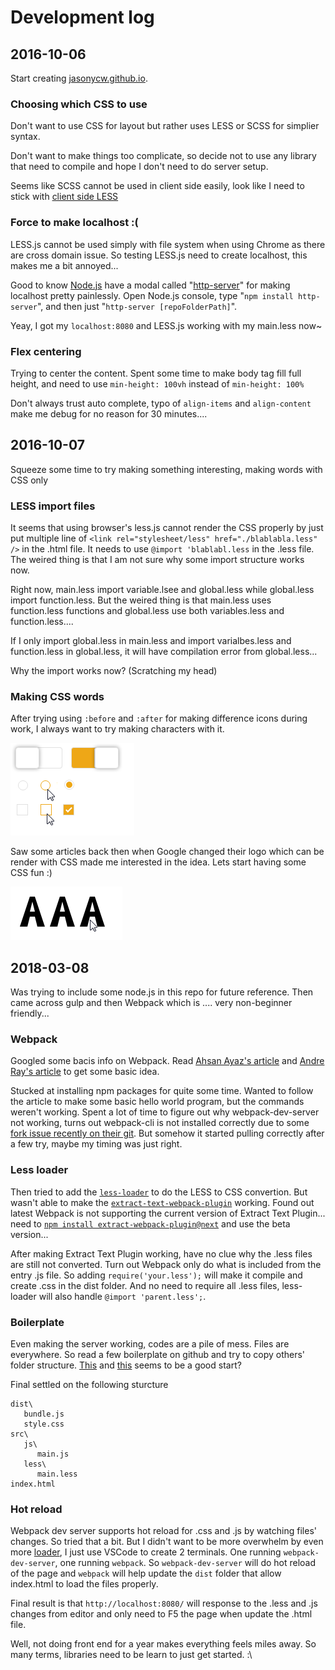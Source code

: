 # Development log

## 2016-10-06
Start creating [jasonycw.github.io](https://jasonycw.github.io/).

### Choosing which CSS to use
Don't want to use CSS for layout but rather uses LESS or SCSS for simplier syntax.

Don't want to make things too complicate, so decide not to use any library that need to compile and hope I don't need to do server setup.

Seems like SCSS cannot be used in client side easily, look like I need to stick with [client side LESS](http://lesscss.org/#client-side-usage)

### Force to make localhost :(
LESS.js cannot be used simply with file system when using Chrome as there are cross domain issue. So testing LESS.js need to create localhost, this makes me a bit annoyed...

Good to know [Node.js](https://nodejs.org/) have a modal called "[http-server](https://www.npmjs.com/package/http-server)" for making localhost pretty painlessly. Open Node.js console, type "`npm install http-server`", and then just "`http-server [repoFolderPath]`". 

Yeay, I got my `localhost:8080` and LESS.js working with my main.less now~

### Flex centering
Trying to center the content. Spent some time to make body tag fill full height, and need to use `min-height: 100vh` instead of `min-height: 100%`

Don't always trust auto complete, typo of `align-items` and `align-content` make me debug for no reason for 30 minutes....

## 2016-10-07
Squeeze some time to try making something interesting, making words with CSS only

### LESS import files
It seems that using browser's less.js cannot render the CSS properly by just put multiple line of `<link rel="stylesheet/less" href="./blablabla.less" />` in the .html file. It needs to use `@import 'blablabl.less` in the .less file. The  weired thing is that I am not sure why some import structure works now.

Right now, main.less import variable.lsee and global.less while global.less import function.less. But the weired thing is that main.less uses function.less functions and global.less use both variables.less and function.less.... 

If I only import global.less in main.less and import varialbes.less and function.less in global.less, it will have compilation error from global.less...

Why the import works now? (Scratching my head)

### Making CSS words
After trying using `:before` and `:after` for making difference icons during work, I always want to try making characters with it. 

![All CSS](/Screenshots/oldExamples.png "No image has been used")

Saw some articles back then when Google changed their logo which can be render with CSS made me interested in the idea. Lets start having some CSS fun :)

![1 try](/Screenshots/1.png)

## 2018-03-08
Was trying to include some node.js in this repo for future reference.
Then came across gulp and then Webpack which is .... very non-beginner friendly...

### Webpack
Googled some bacis info on Webpack. Read [Ahsan Ayaz's article](https://medium.com/@ahsan.ayaz/beginners-guide-to-webpack-how-to-start-a-basic-application-with-webpack-2-ebed3172fa8c) and [Andre Ray's article](https://blog.andrewray.me/webpack-when-to-use-and-why/) to get some basic idea.

Stucked at installing npm packages for quite some time. Wanted to follow the article to make some basic hello world program, but the commands weren't working. 
Spent a lot of time to figure out why webpack-dev-server not working, turns out webpack-cli is not installed correctly due to some [fork issue recently on their git](https://github.com/webpack/webpack-cli/issues/182). But somehow it started pulling correctly after a few try, maybe my timing was just right.

### Less loader
Then tried to add the [`less-loader`](https://github.com/webpack-contrib/less-loader) to do the LESS to CSS convertion. But wasn't able to make the [`extract-text-webpack-plugin`](https://github.com/webpack-contrib/extract-text-webpack-plugin) working. Found out latest Webpack is not supporting the current version of Extract Text Plugin... need to [`npm install extract-webpack-plugin@next`](https://github.com/webpack/webpack/issues/6568) and use the beta version...

After making Extract Text Plugin working, have no clue why the .less files are still not converted. Turn out Webpack only do what is included from the entry .js file. So adding `require('your.less');` will make it compile and create .css in the dist folder.
And no need to require all .less files, less-loader will also handle `@import 'parent.less';`.

### Boilerplate
Even making the server working, codes are a pile of mess. Files are everywhere. So read a few boilerplate on github and try to copy others' folder structure. [This](https://github.com/seebaermichi/simple-webpack-less-es6-boilerplate) and [this](https://libraries.io/github/davidpelayo/webpack-js-less-boilerplate) seems to be a good start?

Final settled on the following sturcture
```
dist\
   bundle.js
   style.css
src\
   js\
      main.js
   less\
      main.less
index.html
```

### Hot reload
Webpack dev server supports hot reload for .css and .js by watching files' changes. So tried that a bit. But I didn't want to be more overwhelm by even more [loader](https://github.com/AriaFallah/WebpackTutorial/tree/master/part1/html-reload), I just use VSCode to create 2 terminals. 
One running `webpack-dev-server`, one running `webpack`. 
So `webpack-dev-server` will do hot reload of the page and `webpack` will help update the `dist` folder that allow index.html to load the files properly.

Final result is that `http://localhost:8080/` will response to the .less and .js changes from editor and only need to F5 the page when update the .html file.

Well, not doing front end for a year makes everything feels miles away.
So many terms, libraries need to be learn to just get started. :\
